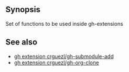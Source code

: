 ## Synopsis

Set of functions to be used inside gh-extensions


## See also

* [gh extension crguezl/gh-submodule-add](https://github.com/crguezl/gh-submodule-add)
* [gh extension crguezl/gh-org-clone](https://github.com/crguezl/gh-org-clone)